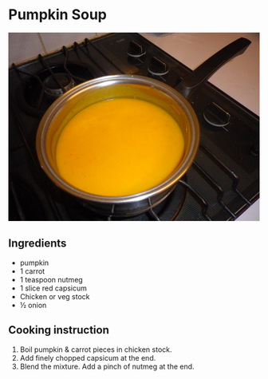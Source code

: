 # Pumpkin Soup

![Pumpkin Soup](../.gitbook/assets/pumpkin-soup.jpg)

## Ingredients

* pumpkin
* 1 carrot
* 1 teaspoon nutmeg 
* 1 slice red capsicum
* Chicken or veg stock
* ½ onion

## Cooking instruction

1. Boil pumpkin & carrot pieces in chicken stock.
2. Add finely chopped capsicum at the end.
3. Blend the mixture.  Add a pinch of nutmeg at the end.

